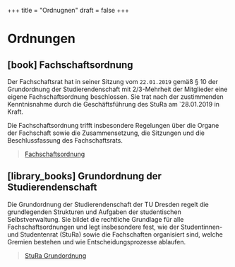 +++
title = "Ordnugnen"
draft = false
+++

# Ordnungen

## [book] Fachschaftsordnung
Der Fachschaftsrat hat in seiner Sitzung vom `22.01.2019` gemäß § 10 der Grundordnung der Studierendenschaft mit 2/3-Mehrheit der Mitglieder eine eigene Fachschaftsordnung beschlossen. Sie trat nach der zustimmenden Kenntnisnahme durch die Geschäftsführung des StuRa am `28.01.2019 in Kraft.

Die Fachschaftsordnung trifft insbesondere Regelungen über die Organe der Fachschaft sowie die Zusammensetzung, die Sitzungen und die Beschlussfassung des Fachschaftsrats.

> [Fachschaftsordnung](/other/fachschaftsordnung.pdf)
## [library_books] Grundordnung der Studierendenschaft
Die Grundordnung der Studierendenschaft der TU Dresden regelt die grundlegenden Strukturen und Aufgaben der studentischen Selbstverwaltung. Sie bildet die rechtliche Grundlage für alle Fachschaftsordnungen und legt insbesondere fest, wie der Studentinnen- und Studentenrat (StuRa) sowie die Fachschaften organisiert sind, welche Gremien bestehen und wie Entscheidungsprozesse ablaufen.

> [StuRa Grundordnung](https://www.stura.tu-dresden.de/webfm_send/1989)